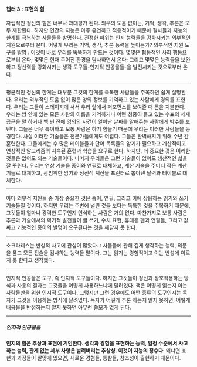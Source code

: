 #### 챕터 3 : 표현의 힘

자립적인 정신의 힘은 너무나 과대평가 된다. 외부의 도움 없이는, 기억, 생각, 추론은 모두 제한된다. 하지만 인간의 지능은 아주 유연하고 적응적이기 때문에 절차들과 지능의 한계를 극복하는 사물들을 발명한다. 진정한 파워는  인지 능력들을 강화시키는 외부적인 지원으로부터 온다. 어떻게 우리는 기억, 생각, 추론 능력을 높이는가? 외부적인 지원 도구를 발명 : 이것이 바로 우리를 똑똑하게 만드는 것이다. 몇몇은 협동적인 사회 행동으로부터 온다; 몇몇은 현재 주어진 환경을 탐사하면서 온다; 그리고 몇몇은 능력들을 보완하고 정신력을 강화시키는 생각 도구들-인지적 인공물들-을 발전시키는 것으로부터 온다.

_ _ _


평균적인 정신의 한계는 대부분 그것의 한계를 극복한 사람들을 주목하면 쉽게 설명된다. 우리는 외부적인 도움 없이 많은 양의 정보를 기억하고 있는 사람에게 경의를 표한다. 우리는 그들이 스테이지에 서서 우리 앞에서 퍼포먼스를 보여줄 때 돈을 지불한다. 우리는 방 안에 있는 모든 사람의 이름을 기억하거나 어떤 청중이 들고 있는 수표의 세제곱근을 말 하거나 백 년 전에 임의의 사건이 일어난 날짜를 말해주는 사람에게 박수를 보낸다. 그들은 너무 특이하고 보통 사람은 하기 힘들기 때문에 우리는 이러한 사람들을 동경한다. 사실 이러한 기술들은 전문가들에게도 어렵다. 그들은 완벽해지기 위해 수년 간 훈련한다. 그들에게는 수 많은 테이블들과 단어 목록들의 암기가 필요하고 계산적이고 연상적인 알고리즘의 지속된 훈련과 학습을 요구로 한다. 하지만, 더 중요한 것은 이러한 것들은 없어도 되는 기술들이다. 나머지 우리들은 그런 기술들이 없어도 생산적인 삶을 잘 꾸린다. 우리는 연상 기술을 종이와 연필로 대체하고, 계산 기술을 주머니 작은 계산기들로 대체하고, 광범위한 암기와 정신적 계산을 프린터로 뽑아낸 달력과 테이블로 대체한다.

_ _ _

아마 외부적 지원들 중 가장 중요한 것은 종이, 연필, 그리고 이에 상응하는 읽기와 쓰기 기술들일 것이다. 하지만 우리는 주변에 널린 것들 보다는 독특한 것을 주목하기 때문에, 그것들이 얼마나 강력한 도구인지 인식하는 사람은 거의 없다. 마찬가지로 보통 사람은 추론과 기술에서의 획기적 발전들이 글 쓰기, 수치 표현, 휴대용 펜과 연필들, 그리고 값 싸고 기능적인 종이의 발명이 요구된다는 것을 깨닫지 못 한다.


- - -
소크라테스는 반성적 사고에 관심이 많았다. : 사물들에 관해 깊게 생각하는 능력, 의문을 품고 모든 진술을 검사하는 능력들 말이다. 그는 읽기는 경험적이고 이는 반성에 이르지 못 한다고 생각했다.


_ _ _
인지적 인공물은 도구, 즉 인지적 도구들이다. 하지만 그것들이 정신과 상호작용하는 방식과 사용의 결과는 그것들을 어떻게 사용하느냐에 달려있다. 책은 어떻게 읽는지 아는 사람들만을 위한 인지적 도구이다. 그렇지만 그런 경우에도 어떤 종류의 도구인지는 독자가 그것을 이용하는 방식에 달려있다. 독자가 어떻게 추론 하는지 알지 못하면,  어떻게 내용물을 반성하는지 알지 못하면 아무런 쓸모가 없게 된다.

* * *

##### 인지적 인공물들

**인지의 힘은 추상과 표현에 기인한다. 생각과 경험을 표현하는 능력, 일정 수준에서 사고하는 능력, 관계 없는 세부 사항은 날려버리는 추상성. 이것이 지능의 정수다**. 왜냐면 표현과 과정들이 알맞게 있으면, 새로운 경험들, 통찰들, 창조성이 출현하기 때문이다.